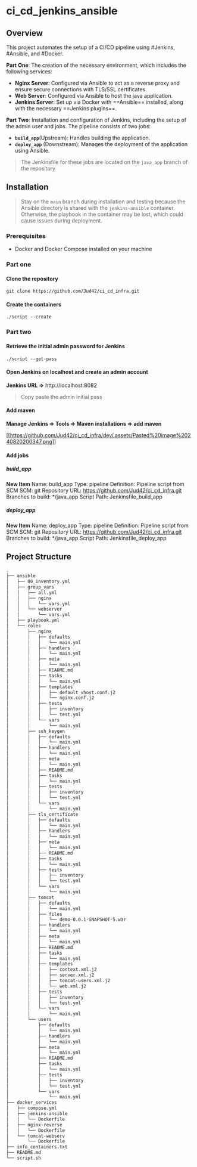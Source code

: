 # ci_cd_jenkins_ansible

## Overview

This project automates the setup of a CI/CD pipeline using #Jenkins, #Ansible, and #Docker.

**Part One**: The creation of the necessary environment, which includes the following services:

- **Nginx Server**: Configured via Ansible to act as a reverse proxy and ensure secure connections with TLS/SSL certificates.
- **Web Server**: Configured via Ansible to host the java application.
- **Jenkins Server**: Set up via Docker with ==Ansible== installed, along with the necessary ==Jenkins plugins==.

**Part Two**: Installation and configuration of Jenkins, including the setup of the admin user and jobs. The pipeline consists of two jobs:

- **`build_app`**(Upstream): Handles building the application.
- **`deploy_app`** (Downstream): Manages the deployment of the application using Ansible.

> The Jenkinsfile for these jobs are located on the `java_app` branch of the repository

## Installation
> Stay on the `main` branch during installation and testing because the Ansible directory is shared with the `jenkins-ansible` container. Otherwise, the playbook in the container may be lost, which could cause issues during deployment.

### Prerequisites
* Docker and Docker Compose installed on your machine

### Part one
#### Clone the repository
```shell
git clone https://github.com/Jud42/ci_cd_infra.git
```
#### Create the containers
```shell
./script --create
```

### Part two
#### Retrieve the initial admin password for Jenkins
```shell
./script --get-pass
```
#### Open Jenkins on localhost and create an admin account
**Jenkins URL =>** http://localhost:8082
> Copy paste the admin initial pass

#### Add maven
**Manage Jenkins => Tools => Maven installations => add maven**

[[https://github.com/Jud42/ci_cd_infra/dev/.assets/Pasted%20image%20240820200347.png]]

#### Add jobs
##### build_app
**New Item**
Name: build_app
Type: pipeline
Definition: Pipeline script from SCM
SCM: git
Repository URL: https://github.com/Jud42/ci_cd_infra.git
Branches to build: \*/java_app
Script Path: Jenkinsfile_build_app

##### deploy_app
**New Item**
Name: deploy_app
Type: pipeline
Definition: Pipeline script from SCM
SCM: git
Repository URL: https://github.com/Jud42/ci_cd_infra.git
Branches to build: \*/java_app
Script Path: Jenkinsfile_deploy_app

## Project Structure
```bash
.  
├── ansible  
│   ├── 00_inventory.yml  
│   ├── group_vars  
│   │   ├── all.yml  
│   │   ├── nginx  
│   │   │   └── vars.yml  
│   │   └── webserver  
│   │       └── vars.yml  
│   ├── playbook.yml  
│   └── roles  
│       ├── nginx  
│       │   ├── defaults  
│       │   │   └── main.yml  
│       │   ├── handlers  
│       │   │   └── main.yml  
│       │   ├── meta  
│       │   │   └── main.yml  
│       │   ├── README.md  
│       │   ├── tasks  
│       │   │   └── main.yml  
│       │   ├── templates  
│       │   │   ├── default_vhost.conf.j2  
│       │   │   └── nginx.conf.j2  
│       │   ├── tests  
│       │   │   ├── inventory  
│       │   │   └── test.yml  
│       │   └── vars  
│       │       └── main.yml  
│       ├── ssh_keygen  
│       │   ├── defaults  
│       │   │   └── main.yml  
│       │   ├── handlers  
│       │   │   └── main.yml  
│       │   ├── meta  
│       │   │   └── main.yml  
│       │   ├── README.md  
│       │   ├── tasks  
│       │   │   └── main.yml  
│       │   ├── tests  
│       │   │   ├── inventory  
│       │   │   └── test.yml  
│       │   └── vars  
│       │       └── main.yml  
│       ├── tls_certificate  
│       │   ├── defaults  
│       │   │   └── main.yml  
│       │   ├── handlers  
│       │   │   └── main.yml  
│       │   ├── meta  
│       │   │   └── main.yml  
│       │   ├── README.md  
│       │   ├── tasks  
│       │   │   └── main.yml  
│       │   ├── tests  
│       │   │   ├── inventory  
│       │   │   └── test.yml  
│       │   └── vars  
│       │       └── main.yml  
│       ├── tomcat  
│       │   ├── defaults  
│       │   │   └── main.yml  
│       │   ├── files  
│       │   │   └── demo-0.0.1-SNAPSHOT-5.war  
│       │   ├── handlers  
│       │   │   └── main.yml  
│       │   ├── meta  
│       │   │   └── main.yml  
│       │   ├── README.md  
│       │   ├── tasks  
│       │   │   └── main.yml  
│       │   ├── templates  
│       │   │   ├── context.xml.j2  
│       │   │   ├── server.xml.j2  
│       │   │   ├── tomcat-users.xml.j2  
│       │   │   └── web.xml.j2  
│       │   ├── tests  
│       │   │   ├── inventory  
│       │   │   └── test.yml  
│       │   └── vars  
│       │       └── main.yml  
│       └── users  
│           ├── defaults  
│           │   └── main.yml  
│           ├── handlers  
│           │   └── main.yml  
│           ├── meta  
│           │   └── main.yml  
│           ├── README.md  
│           ├── tasks  
│           │   └── main.yml  
│           ├── tests  
│           │   ├── inventory  
│           │   └── test.yml  
│           └── vars  
│               └── main.yml  
├── docker_services  
│   ├── compose.yml  
│   ├── jenkins-ansible  
│   │   └── Dockerfile  
│   ├── nginx-reverse  
│   │   └── Dockerfile  
│   └── tomcat-webserv  
│       └── Dockerfile  
├── info_containers.txt  
├── README.md  
└── script.sh
```
